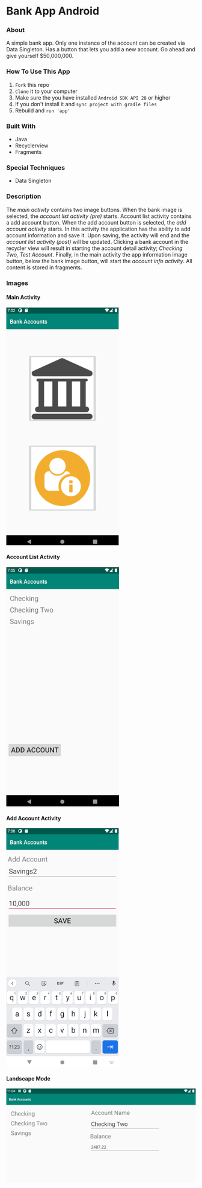 # Bank App Android

### About

A simple bank app. Only one instance of the account can be created via Data Singleton.
Has a button that lets you add a new account. Go ahead and give yourself $50,000,000.

### How To Use This App

1. `Fork` this repo
2. `Clone` it to your computer
3. Make sure the you have installed `Android SDK API 28` or higher
4. If you don't install it and `sync project with gradle files`
5. Rebuild and `run 'app'`

### Built With

* Java
* Recyclerview
* Fragments

### Special Techniques

* Data Singleton

### Description

The *main activity* contains two image buttons. When the bank image is selected,
the *account list activity (pre)* starts. Account list activity contains a add
account button. When the add account button is selected, the *add account activity*
starts. In this activity the application has the ability to add account information
and save it. Upon saving, the activity will end and the *account list activity (post)*
will be updated. Clicking a bank account in the recycler view will result in starting
the account detail activity; *Checking Two, Test Account*. Finally, in the main
activity the app information image button, below the bank image button, will start
the *account info activity*. All content is stored in fragments.

### Images

#### Main Activity
![Image of Main Activity](assets/main-activity.png)

#### Account List Activity
![Image of Account list Activity](assets/account-list.png)

#### Add Account Activity
![Image of Add Account Activity](assets/add-account-activity.png)

#### Landscape Mode
![Image of Landscape Mode](assets/landscape-mode.png)